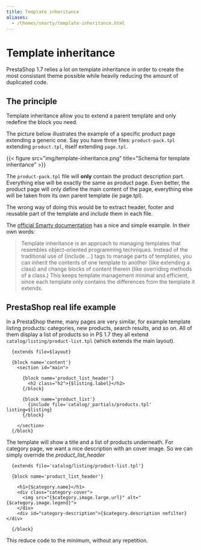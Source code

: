 ```yaml
---
title: Template inheritance
aliases:
  - /themes/smarty/template-inheritance.html
---
```


# Template inheritance

PrestaShop 1.7 relies a lot on template inheritance in order to create the most consistant
theme possible while heavily reducing the amount of duplicated code.


## The principle

Template inheritance allow you to extend a parent template and only redefine the block you need.

The picture below illustrates the example of a specific product page extending a generic one. Say
you have three files: `product-pack.tpl` extending `product.tpl`, itself extending `page.tpl`.

{{< figure src="img/template-inheritance.png" title="Schema for template inheritance" >}}

The `product-pack.tpl` file will **only** contain the product description part. Everything else
will be exactly the same as product page. Even better, the product page will only define the main
content of the page, everything else will be taken from its own parent template (ie page.tpl).

The wrong way of doing this would be to extract header, footer and reusable part of the template
and _include_ them in each file.

The [official Smarty documentation](https://www.smarty.net/inheritance) has a nice and simple example. In their own words:

> Template inheritance is an approach to managing templates that resembles object-oriented programming techniques.
  Instead of the traditional use of {include ...} tags to manage parts of templates, you can inherit the
  contents of one template to another (like extending a class) and change blocks of content therein (like
  overriding methods of a class.) This keeps template management minimal and efficient, since each template
  only contains the differences from the template it extends.

## PrestaShop real life example

In a PrestaShop theme, many pages are very similar, for example template listing products: categories,
new products, search results, and so on. All of them display a list of products so in PS 1.7 they all
extend `catalog/listing/product-list.tpl` (which extends the main layout).

```html+smarty
  {extends file=$layout}

  {block name='content'}
    <section id="main">

      {block name='product_list_header'}
        <h2 class="h2">{$listing.label}</h2>
      {/block}

      {block name='product_list'}
        {include file='catalog/_partials/products.tpl' listing=$listing}
      {/block}

    </section>
  {/block}
```

The template will show a title and a list of products underneath. For category page, we want a nice
description with an cover image. So we can simply override the *product_list_header*

```html+smarty
  {extends file='catalog/listing/product-list.tpl'}

  {block name='product_list_header'}

    <h1>{$category.name}</h1>
    <div class="category-cover">
      <img src="{$category.image.large.url}" alt="{$category.image.legend}">
    </div>
    <div id="category-description">{$category.description nofilter}</div>

  {/block}
```

This reduce code to the minimum, without any repetition.
